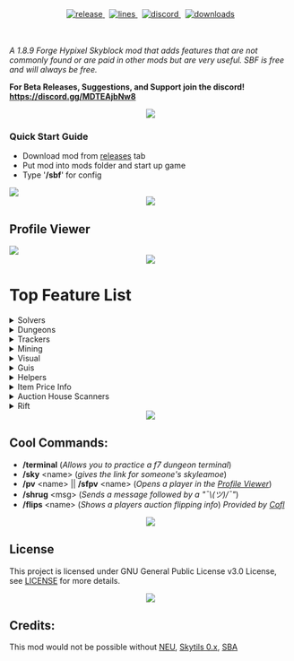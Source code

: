 <div align="center"><img src='https://user-images.githubusercontent.com/78495381/210632546-691f468d-f4e7-4b82-b1ff-8ea37591d957.png' alt=""/></div>

<div align="center">
    <!-- release -->
    <a href="https://github.com/MrFast-js/SkyblockFeatures/releases/latest" target="_blank">
        <img src="https://img.shields.io/github/v/release/MrFast-js/SkyblockFeatures?include_prereleases&label=Latest&logo=Github&logoColor=FFFFFF&color=04aed9&style=for-the-badge" alt="release">
    </a>&nbsp;
    <!-- lines -->
    <a href="https://github.com/MrFast-js/SkyblockFeatures/graphs/code-frequency" target="_blank">
        <img src="https://img.shields.io/github/license/MrFast-js/SkyblockFeatures?label=License&logo=Github&logoColor=FFFFFF&color=04aed9&style=for-the-badge" alt="lines">
    </a>&nbsp;
    <!-- discord -->
    <a href="https://discord.gg/MDTEAjbNw8" target="_blank">
        <img src="https://img.shields.io/discord/1004750886985277583?label=Discord&logo=Discord&logoColor=FFFFFF&color=04aed9&style=for-the-badge" alt="discord">
    </a>&nbsp;
    <!-- downloads -->
    <a href="https://github.com/MrFast-js/SkyblockFeatures/releases" target="_blank">
        <img src="https://img.shields.io/badge/Downloads-3.7k-blue?label=Downloads&logo=Github&logoColor=FFFFFF&color=04aed9&style=for-the-badge" alt="downloads">
<!--         <img src="https://img.shields.io/github/downloads/MrFast-js/SkyblockFeatures/total?label=Downloads&logo=Github&logoColor=FFFFFF&color=04aed9&style=for-the-badge" alt="downloads"> -->
    </a>
</div>
<br><br>

*A 1.8.9 Forge Hypixel Skyblock mod that adds features that are not commonly found or are paid in other mods but are very useful. SBF is free and will always be free.*

**For Beta Releases, Suggestions, and Support join the discord! https://discord.gg/MDTEAjbNw8**

<div align="center"><img src='https://raw.githubusercontent.com/andreasbm/readme/master/assets/lines/rainbow.png'/></div>

### Quick Start Guide
- Download mod from [releases](https://github.com/MrFast-js/SkyblockFeatures/releases/latest) tab
- Put mod into mods folder and start up game
- Type '**/sbf**' for config

<img src='https://i.imgur.com/VIdpwua.jpg'/>

<div align="center"><img src='https://raw.githubusercontent.com/andreasbm/readme/master/assets/lines/rainbow.png'/></div>

<h2 align=''>Profile Viewer</h2>
<img src='https://github.com/MrFast-js/SkyblockFeatures/assets/78495381/527cdb01-6f26-41b4-8525-6d4aa0c8c6dd'/>

<div align="center"><img src='https://raw.githubusercontent.com/andreasbm/readme/master/assets/lines/rainbow.png'/></div>
<h1 align="">Top Feature List</h1>
<details>
    <summary>Solvers</summary>
    <h3>Solvers</h3>
    <ul>
        <li>Glacial Cave Treasure Finder</li>
        <li>Highlight Correct Livid</li>
        <li>Crystal Hollows Treasure Chest Solver</li>
        <li>3 Weirdo Solver</li>
        <li>Blaze Solver</li>
        <li>Teleport Pad Solver</li>
        <li>Chronomotron & Ultrasequencer Solver</li>
    </ul>
</details>
<details>
    <summary>Dungeons</summary>
    <h3>Dungeons</h3>
    <ul>
        <li>Crypt Display</li>
        <li>Hide Non-Starred Mobs</li>
        <li>Glowing Starred Mobs</li>
        <li>Highlight Dungeon Bats</li>
        <li>Dungeon Party Display</li>
        <li>Better Dungeon Nametags</li>
        <li>Dungeon Teammate Glowing</li>
        <li>Dungeon Map with Player Heads And Names</li>
        <li>Dungeon Chest Profitx</li>
        <li>Highlight Doors</li>
    </ul>
</details>

<details>
    <summary>Trackers</summary>
    <h3>Trackers</h3>
    <ul>
        <li>Automaton Loot/Profit Tracker</li>
        <li>Gemstone Profit Tracker</li>
        <li>Endernode Tracker</li>
        <li>Glacial Cave Treasure Tracker</li>
        <li>Commissions Tracker</li>
        <li>Powder Mining Tracker</li>
        <li>Ghost Loot Tracker</li>
    </ul>
</details>

<details>
    <summary>Mining</summary>
    <h3>Mining</h3>
    <ul>
        <li>Commissions Tracker</li>
        <li>Metal Detector Solver</li>
        <li>Crystal Hollows Map (Maps out explored caves)</li>
    </ul>
</details>

<details>
    <summary>Visual</summary>
    <h3>Visual</h3>
    <ul>
        <li>Small Items</li>
        <li>Glowing Items based on rarity</li>
        <li>Glowing Zealots</li>
        <li>Ad Blocker (Hides people advertising in chat)</li>
    </ul>
</details>

<details>
    <summary>Guis</summary>
    <h3>Guis</h3>
    <ul>
        <li>Minion Profit Overlay (Coins Per Hour, Cooldown,Last collected, etc.)</li>
        <li>Helpful Auction Guis (for flipping, selling, and buying)</li>
        <li>Highlight Auction Flips</li>
        <li>Better Party finder</li>
        <li>Custom Config Gui</li>
        <li>Show Extra Profile Info (Shows networth, skill avg and discord when looking at someones profile)</li>
    </ul>
</details>

<details>
    <summary>Helpers</summary>
    <h3>Helpers</h3>
    <ul>
        <li>Show Gift Compass Waypoints</li>
        <li>Fairy Soul Helper</li>
        <li>Pest Highlighter</li>
        <li>Diana Mythological Helper</li>
        <li>Endernode Highlighter</li>
        <li>Highlight Zealots Spawn Locations</li></li>
        <li>1.12 Crop Hitbox</li>
        <li>Highlight Auction Flips</li>
        <li>Ad Blocker (Hides people advertising in chat)</li>
        <li>Highlight Glowing Mushrooms</li>
        <li>And Much More!</li>
    </ul>
</details>

<details>
    <summary>Item Price Info</summary>
    <h3>Item Price Info</h3>
    <ul>
        <li>Lowest BIN Price</li>
        <li>Average BIN Price</li>
        <li>Estimated Item Price</li>
        <li>Item Price Paid</li>
        <li>BIN Flip Profit (When in AH)</li>
    </ul>
</details>

<details>
    <summary>Auction House Scanners</summary>
    <h3>Auction House Scanners</h3>
    <ul>
        <li>Bin Flipper</li>
        <li>Auction Flipper</li>
    </ul>
</details>

<details>
    <summary>Rift</summary>
    <h3>Rift</h3>
    <ul>
        <li>Enigma Soul Waypoints</li>
        <li>Mirror verse puzzle solvers</li>
        <li>Minikloon Hacking Solver</li>
    </ul>
</details>

<div align="center"><img src='https://raw.githubusercontent.com/andreasbm/readme/master/assets/lines/rainbow.png'/></div>

## Cool Commands:
- **/terminal** (*Allows you to practice a f7 dungeon terminal*)
- **/sky** \<name\> (*gives the link for someone's skyleamoe*)
- **/pv** \<name\> || **/sfpv** \<name\> (*Opens a player in the [Profile Viewer](https://github.com/MrFast-js/SkyblockFeatures#profile-viewer)*)
- **/shrug** \<msg\> (*Sends a message followed by a "¯\\_(ツ)_/¯"*)
- **/flips** \<name\> (*Shows a players auction flipping info*) *Provided by [Cofl](https://sky.coflnet.com/)*

<div align="center"><img src='https://raw.githubusercontent.com/andreasbm/readme/master/assets/lines/rainbow.png'/></div>

## License
This project is licensed under GNU General Public License v3.0 License, see [LICENSE](LICENSE) for more details.

<div align="center"><img src='https://raw.githubusercontent.com/andreasbm/readme/master/assets/lines/rainbow.png'/></div>

## Credits:
This mod would not be possible without 
[NEU](https://github.com/NotEnoughUpdates/NotEnoughUpdates), [Skytils 0.x](https://github.com/Skytils/SkytilsMod/tree/0.x), [SBA](https://github.com/BiscuitDevelopment/SkyblockAddons)
